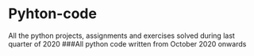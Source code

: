 # Pyhton-code
All the python projects, assignments and exercises solved during last quarter of 2020
###All python code written from October 2020 onwards
